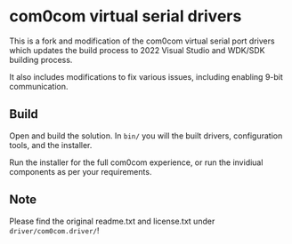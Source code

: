 # com0com virtual serial drivers

This is a fork and modification of the com0com virtual serial port drivers which updates the build process to 2022 Visual Studio and WDK/SDK building process.

It also includes modifications to fix various issues, including enabling 9-bit communication.

## Build
Open and build the solution. In `bin/` you will the built drivers, configuration tools, and the installer.

Run the installer for the full com0com experience, or run the invidiual components as per your requirements.

## Note
Please find the original readme.txt and license.txt under `driver/com0com.driver/`!
